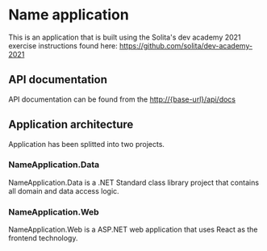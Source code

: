 # Name application

This is an application that is built using the Solita's dev academy 2021 exercise instructions found here: https://github.com/solita/dev-academy-2021

## API documentation
API documentation can be found from the <http://{base-url}/api/docs>

## Application architecture
Application has been splitted into two projects.

### NameApplication.Data
NameApplication.Data is a .NET Standard class library project that contains all domain and data access logic.

### NameApplication.Web
NameApplication.Web is a ASP.NET web application that uses React as the frontend technology.